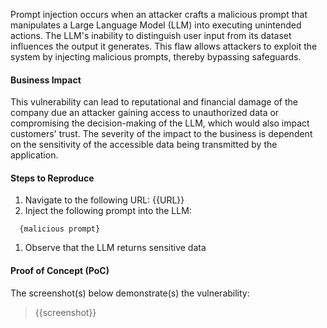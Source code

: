 Prompt injection occurs when an attacker crafts a malicious prompt that manipulates a Large Language Model (LLM) into executing unintended actions. The LLM's inability to distinguish user input from its dataset influences the output it generates. This flaw allows attackers to exploit the system by injecting malicious prompts, thereby bypassing safeguards.

#### Business Impact

This vulnerability can lead to reputational and financial damage of the company due an attacker gaining access to unauthorized data or compromising the decision-making of the LLM, which would also impact customers' trust. The severity of the impact to the business is dependent on the sensitivity of the accessible data being transmitted by the application.

#### Steps to Reproduce

1. Navigate to the following URL: {{URL}}
1. Inject the following prompt into the LLM:

```prompt
  {malicious prompt}
```

1. Observe that the LLM returns sensitive data

#### Proof of Concept (PoC)

The screenshot(s) below demonstrate(s) the vulnerability:
>
> {{screenshot}}
